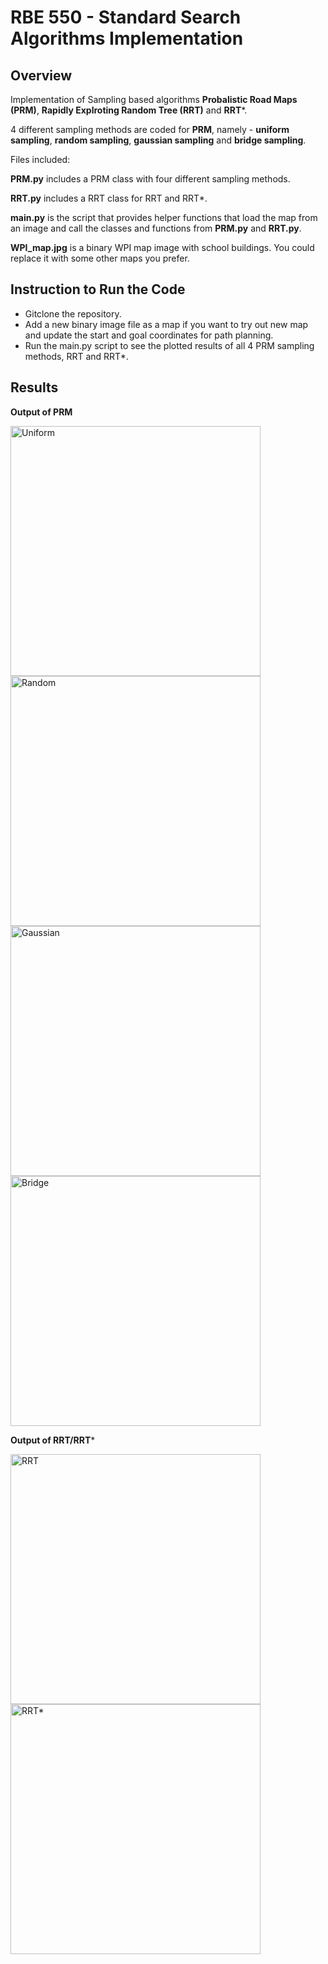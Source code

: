 # RBE 550 - Standard Search Algorithms Implementation

## Overview

Implementation of Sampling based algorithms **Probalistic Road Maps (PRM)**, **Rapidly Explroting Random Tree (RRT)** and **RRT***. 

4 different sampling methods are coded for **PRM**, namely - **uniform sampling**, **random sampling**, **gaussian sampling** and **bridge sampling**.


Files included:

**PRM.py** includes a PRM class with four different sampling methods.

**RRT.py** includes a RRT class for RRT and RRT*.

**main.py** is the script that provides helper functions that load the map from an image and call the classes and functions from **PRM.py** and **RRT.py**.

**WPI_map.jpg** is a binary WPI map image with school buildings. You could replace it with some other maps you prefer.

## Instruction to Run the Code 
- Gitclone the repository.
- Add a new binary image file as a map if you want to try out new map and update the start and goal coordinates for path planning.
- Run the main.py script to see the plotted results of all 4 PRM sampling methods, RRT and RRT*.

## Results 

**Output of PRM**

<img width="400" height="400" alt="Uniform" src="https://user-images.githubusercontent.com/81267080/134376157-5782ac43-b679-4419-8503-ba6a3aa50daf.png">        <img width="400" height="400" alt="Random" src="https://user-images.githubusercontent.com/81267080/134380156-c1da62b3-63e2-4006-9045-33f87c1e9668.png">
<img width="400" height="400" alt="Gaussian" src="https://user-images.githubusercontent.com/81267080/134377922-226646fd-069a-4d90-9bd3-a90a7418462a.png">       <img width="400" height="400" alt="Bridge" src="https://user-images.githubusercontent.com/81267080/134375270-2b48d58f-ae95-46e4-af61-ad393e1340de.png">

**Output of RRT/RRT***

<img width="400" height="400" alt="RRT" src="https://user-images.githubusercontent.com/81267080/134381285-a0ee23dd-b236-4ca9-881b-b24f8b630337.png">       <img width="400" height="400" alt="RRT*" src="https://user-images.githubusercontent.com/81267080/134381334-f339b815-772f-4fa8-8eda-d8e2652eebd0.png">
